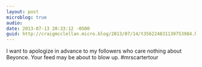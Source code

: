 ```yaml
---
layout: post
microblog: true
audio: 
date: 2013-07-13 20:33:12 -0500
guid: http://craigmcclellan.micro.blog/2013/07/14/t356224831139753984.html
---
```

I want to apologize in advance to my followers who care nothing about Beyonce. Your feed may be about to blow up. #mrscartertour
